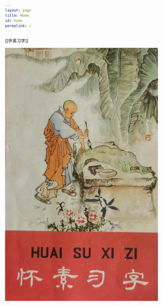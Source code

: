 ```yaml
---
layout: page
title: Home
id: home
permalink: /
---
```


 [[怀素习字]]

![picture of Huai Su](huaisu.jpg)

<style>
  .wrapper {
    max-width: 46em;
  }
</style>
